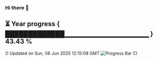 ### Hi there 👋
⏳ Year progress { █████████████▁▁▁▁▁▁▁▁▁▁▁▁▁▁▁▁▁ } 43.43 %
---
⏰ Updated on Sun, 08 Jun 2025 12:15:08 GMT
![Progress Bar CI](https://github.com/Moyi321/Moyi321/workflows/Progress%20Bar%20CI/badge.svg)
